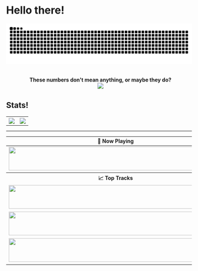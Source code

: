 # Hello there!

<picture>
  <source media="(prefers-color-scheme: dark)" srcset="https://github.com/EvolutionX-10/EvolutionX-10/blob/output/github-snake-dark.svg" />
  <source media="(prefers-color-scheme: light)" srcset="https://github.com/EvolutionX-10/EvolutionX-10/blob/output/github-snake.svg" />
  <img alt="github-snake" src="https://github.com/EvolutionX-10/EvolutionX-10/blob/output/github-snake.svg" />
</picture>
<br>

<p align="center"> 
  <br>&nbsp;
  <strong>These numbers don't mean anything, or maybe they do?</strong>
  <br>&nbsp;
  <img src="https://profile-counter.glitch.me/EvolutionX-10/count.svg" />
</p>

## Stats!

<table>
  <tr>
    <td align="center" style="padding=0;width=50%;">
      <img align="center" style="padding=0;" src="https://github-readme-stats.vercel.app/api?username=EvolutionX-10&theme=tokyonight&show_icons=true&hide_border=true&count_private=true" />
    </td>
    <td align="center" style="padding=0;width=50%;">
      <img align="center" style="padding=0;" src="https://streak-stats.demolab.com?user=EvolutionX-10&theme=tokyonight&hide_border=true" />
    </td>
  </tr>
</table>

---

<table>
  <tr>
    <th>🎵 Now Playing</th>
  </tr>
  <tbody>
  <tr>
    <td><a href="https://spotify-readme-gwnh.vercel.app/now-playing?open"><img src="https://spotify-readme-gwnh.vercel.app/now-playing" width="580" height="64"></td>
  </tr>
    <tr>
      <th>📈 Top Tracks</th>
    </tr>
    <tr>
      <td><a href="https://spotify-readme-gwnh.vercel.app/top-tracks?i=0&open"><img src="https://spotify-readme-gwnh.vercel.app/top-tracks?i=0" width="580" height="64"></a></td>
    </tr>
    <tr></tr> <!-- hide gray row -->
    <tr>
      <td><a href="https://spotify-readme-gwnh.vercel.app/top-tracks?i=1&open"><img src="https://spotify-readme-gwnh.vercel.app/top-tracks?i=1" width="580" height="64"></a></td>
    </tr>
    <tr></tr> <!-- hide gray row -->
    <tr>
      <td><a href="https://spotify-readme-gwnh.vercel.app/top-tracks?i=2&open"><img src="https://spotify-readme-gwnh.vercel.app/top-tracks?i=2" width="580" height="64"></a></td>
    </tr>
  </tbody>
</table>
